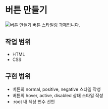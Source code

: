 # 버튼 만들기
![버튼 만들기](https://github.com/user-attachments/assets/08c0bed8-324f-477b-9a78-1fe62bece28a)
버튼 스타일링 과제입니다.

## 작업 범위
- HTML
- CSS

## 구현 범위
- 버튼의 normal, positive, negative 스타일 작성 
- 버튼의 hover, active, disabled 상태 스타일 작성
- :root 내 색상 변수 선언 
